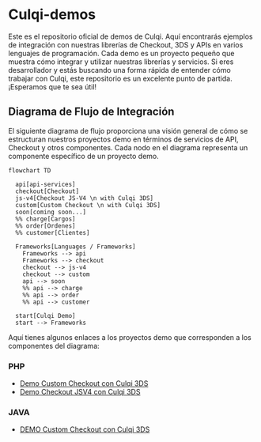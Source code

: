 # Culqi-demos

Este es el repositorio oficial de demos de Culqi. Aquí encontrarás ejemplos de integración con nuestras librerías de Checkout, 3DS y APIs en varios lenguajes de programación. Cada demo es un proyecto pequeño que muestra cómo integrar y utilizar nuestras librerías y servicios. Si eres desarrollador y estás buscando una forma rápida de entender cómo trabajar con Culqi, este repositorio es un excelente punto de partida. ¡Esperamos que te sea útil!


## Diagrama de Flujo de Integración

El siguiente diagrama de flujo proporciona una visión general de cómo se estructuran nuestros proyectos demo en términos de servicios de API, Checkout y otros componentes. Cada nodo en el diagrama representa un componente específico de un proyecto demo.

```mermaid
flowchart TD

  api[api-services]
  checkout[Checkout]
  js-v4[Checkout JS-V4 \n with Culqi 3DS]
  custom[Custom Checkout \n with Culqi 3DS]
  soon[coming soon...]
  %% charge[Cargos]
  %% order[Ordenes]
  %% customer[Clientes]

  Frameworks[Languages / Frameworks]
    Frameworks --> api
    Frameworks --> checkout
    checkout --> js-v4
    checkout --> custom
    api --> soon
    %% api --> charge
    %% api --> order
    %% api --> customer

  start[Culqi Demo]
  start --> Frameworks
```

Aquí tienes algunos enlaces a los proyectos demo que corresponden a los componentes del diagrama:

### PHP
- [Demo Custom Checkout con Culqi 3DS](./php/checkout/custom-checkout-with-culqi3ds/README.md)
- [Demo Checkout JSV4 con Culqi 3DS](./php/checkout/jsv4-with-culqi3ds/README.md)

### JAVA
- [DEMO Custom Checkout con Culqi 3DS](./java/checkout/custom-checkout-with-culqi3ds/README.md)